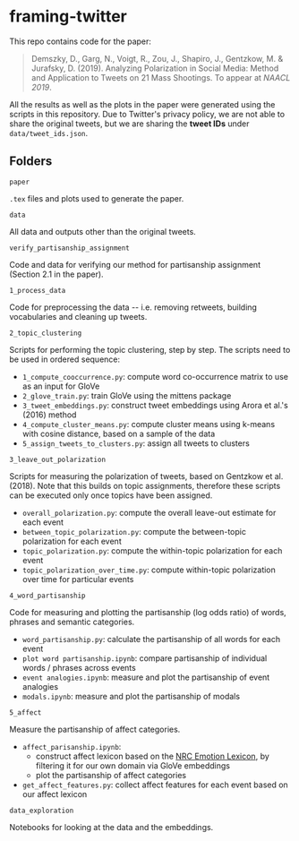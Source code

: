 # framing-twitter
This repo contains code for the paper:
> Demszky, D., Garg, N., Voigt, R., Zou, J., Shapiro, J., Gentzkow, M. & Jurafsky, D. (2019). Analyzing Polarization in Social Media: Method and Application to Tweets on 21 Mass Shootings. To appear at _NAACL 2019_.

All the results as well as the plots in the paper were generated using the scripts in this repository. Due to Twitter's privacy policy, we are not able to share the original tweets, but we are sharing the **tweet IDs** under `data/tweet_ids.json`.

## Folders

`paper`

`.tex` files and plots used to generate the paper.

`data`

All data and outputs other than the original tweets.

`verify_partisanship_assignment`

Code and data for verifying our method for partisanship assignment (Section 2.1 in the paper).

`1_process_data`

Code for preprocessing the data -- i.e. removing retweets, building vocabularies and cleaning up tweets.

`2_topic_clustering`

Scripts for performing the topic clustering, step by step. The scripts need to be used in ordered sequence:
- `1_compute_cooccurrence.py`: compute word co-occurrence matrix to use as an input for GloVe
- `2_glove_train.py`: train GloVe using the mittens package
- `3_tweet_embeddings.py`: construct tweet embeddings using Arora et al.'s (2016) method
- `4_compute_cluster_means.py`: compute cluster means using k-means with cosine distance, based on a sample of the data
- `5_assign_tweets_to_clusters.py`: assign all tweets to clusters

`3_leave_out_polarization`

Scripts for measuring the polarization of tweets, based on Gentzkow et al. (2018). Note that this builds on topic assignments,
therefore these scripts can be executed only once topics have been assigned.
- `overall_polarization.py`: compute the overall leave-out estimate for each event
- `between_topic_polarization.py`: compute the between-topic polarization for each event
- `topic_polarization.py`: compute the within-topic polarization for each event
- `topic_polarization_over_time.py`: compute within-topic polarization over time for particular events

`4_word_partisanship`

Code for measuring and plotting the partisanship (log odds ratio) of words, phrases and semantic categories.
- `word_partisanship.py`: calculate the partisanship of all words for each event
- `plot word partisanship.ipynb`: compare partisanship of individual words / phrases across events
- `event analogies.ipynb`: measure and plot the partisanship of event analogies
- `modals.ipynb`: measure and plot the partisanship of modals

`5_affect`

Measure the partisanship of affect categories.
- `affect_parisanship.ipynb`: 
  - construct affect lexicon based on the [NRC Emotion Lexicon](https://saifmohammad.com/WebPages/NRC-Emotion-Lexicon.htm), by filtering it for our own domain via GloVe embeddings
  - plot the partisanship of affect categories
- `get_affect_features.py`: collect affect features for each event based on our affect lexicon

`data_exploration`

Notebooks for looking at the data and the embeddings.
